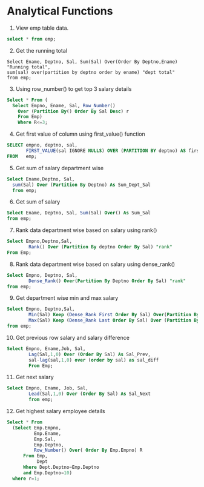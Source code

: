 # Analytical Functions
1. View emp table data.
```sql
select * from emp;
```
2. Get the running total
```
Select Ename, Deptno, Sal, Sum(Sal) Over(Order By Deptno,Ename) "Running total",
sum(sal) over(partition by deptno order by ename) "dept total"
from emp;
```
3. Using row_number() to get top 3 salary details
```sql
Select * From (
  Select Empno, Ename, Sal, Row_Number()
    Over (Partition By() Order By Sal Desc) r
    From Emp)
    Where R<=3;
```
4. Get first value of column using first_value() function
```sql
SELECT empno, deptno, sal, 
       FIRST_VALUE(sal IGNORE NULLS) OVER (PARTITION BY deptno) AS first_sal_in_dept
FROM   emp;
```
5. Get sum of salary department wise
```sql
Select Ename,Deptno, Sal,
  sum(Sal) Over (Partition By Deptno) As Sum_Dept_Sal
  from emp;
```  
6. Get sum of salary
```sql
Select Ename, Deptno, Sal, Sum(Sal) Over() As Sum_Sal
from emp;
```
7. Rank data department wise based on salary using rank()
```sql
Select Empno,Deptno,Sal,
        Rank() Over (Partition By deptno Order By Sal) "rank"
From Emp;
```
8. Rank data department wise based on salary using dense_rank()
```sql
Select Empno, Deptno, Sal,
        Dense_Rank() Over(Partition By Deptno Order By Sal) "rank"
from emp;       
```
9. Get department wise min and max salary
```sql
Select Empno, Deptno,Sal,
        Min(Sal) Keep (Dense_Rank First Order By Sal) Over(Partition By Deptno) "lowest",
        Max(Sal) Keep (Dense_Rank Last Order By Sal) Over (Partition By Deptno) "highest"
from emp;
```
10. Get previous row salary and salary difference
```sql
Select Empno, Ename,Job, Sal,
        Lag(Sal,1,0) Over (Order By Sal) As Sal_Prev,
        sal-lag(sal,1,0) over (order by sal) as sal_diff
        From Emp;
```
11. Get next salary
```sql
Select Empno, Ename, Job, Sal,
        Lead(Sal,1,0) Over (Order By Sal) As Sal_Next
        from emp;
```
12. Get highest salary employee details
```sql
Select * From 
  (Select Emp.Empno, 
          Emp.Ename, 
          Emp.Sal, 
          Emp.Deptno, 
          Row_Number() Over( Order By Emp.Empno) R 
      From Emp, 
           Dept
      Where Dept.Deptno=Emp.Deptno
      and Emp.Deptno=10)
  where r=1;
```

